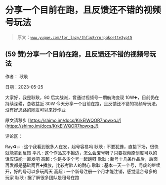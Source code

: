 # 分享一个目前在跑，且反馈还不错的视频号玩法

> 原文：[`www.yuque.com/for_lazy/thfiu8/rorpqkcette3ypt5`](https://www.yuque.com/for_lazy/thfiu8/rorpqkcette3ypt5)



## (59 赞)分享一个目前在跑，且反馈还不错的视频号玩法 

作者： 耿耿 

日期：2023-05-25 

大家好，我是耿耿，90 后实战派，曾通过视频号一期航海变现 10W➕，目前仍在持续深耕，总收益近 30W 今天分享一个目前在跑，且反馈还不错的视频号玩法，没有好思路的圈友可以来抄作业 

原文请移步 [https://shimo.im/docs/KrkElWQOR7hpwxqJ/](https://shimo.im/docs/KrkElWQOR7hpwxqJ/) 

评论区： 

Ray♻️💥 : 这个我看到很多人在发，起号容易吗 耿耿 : 不要犹豫，直接下场，很快就能拿到反馈 平凡 : 这个作品又不擦边，怎么会废号呀？只要视频原创度可以的话应该能一直发吧 高超 : 你是多少个号一起跑呀 耿耿 : 新号十几条作品后，后面再发都是基础两百➕播放，比较考验人的耐心 耿耿 : 基本一天一个号，号废的继续开，好的号可以多玩两天 高超 : 一个新号注册一个月才能注销，感觉适合号多的玩家 耿耿 : 据了解很多团队是租号在跑